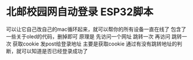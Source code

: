# 北邮校园网自动登录 ESP32脚本

可以让它自己改自己的mac循环起来，就可以帮你的所有设备一直在线了
包含了一些关于oled的代码，删掉即可
原理是 先访问一个网址 跳转一次 再访问 跳转一次 获取cookie 发post给登录地址
主要是获取cookie
通过有没有跳转地址的判断，就可以知道是否已经登录成功了
